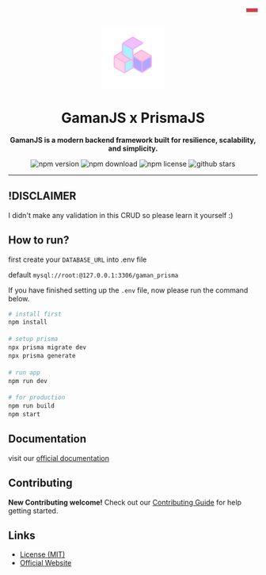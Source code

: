 <p align="right">
  <img src="https://github.com/7TogkID/gaman/blob/main/.github/images/indonesia.png?raw=true" width="23px">
</p>

<p align="center">
  <a href="https://gaman.7togk.id">
    <img src="https://github.com/7TogkID/gaman/blob/main/.github/images/gaman.png?raw=true" width="25%">
  </a>
</p>

<h1 align="center">GamanJS x PrismaJS</h1>
<p align="center">
  <strong>GamanJS is a modern backend framework built for resilience, scalability, and simplicity.</strong>
</p>

<p align="center">
  <img src="https://img.shields.io/npm/v/@gaman/core" alt="npm version">
  <img src="https://img.shields.io/npm/dm/@gaman/core" alt="npm download">
  <img src="https://img.shields.io/npm/l/@gaman/core" alt="npm license">
  <img src="https://img.shields.io/github/stars/7togkid/gaman" alt="github stars">
</p>

---

## !DISCLAIMER

I didn't make any validation in this CRUD so please learn it yourself :)

## How to run?

first create your `DATABASE_URL` into .env file

default `mysql://root:@127.0.0.1:3306/gaman_prisma`


If you have finished setting up the `.env` file, now please run the command below.
```bash
# install first
npm install

# setup prisma
npx prisma migrate dev
npx prisma generate

# run app
npm run dev

# for production
npm run build
npm start
```

## Documentation

visit our [official documentation](https://gaman.7togk.id)

## Contributing

**New Contributing welcome!** Check out our [Contributing Guide](CONTRIBUTING.md) for help getting started.

## Links

- [License (MIT)](https://github.com/7togkid/gaman/blob/main/LICENSE)
- [Official Website](https://gaman.7togk.id)

